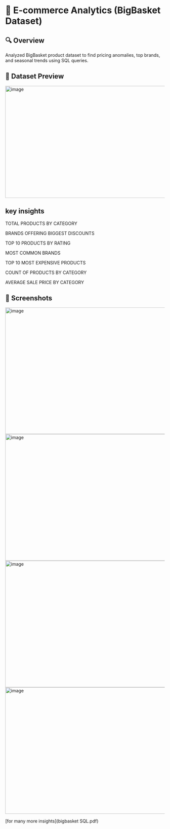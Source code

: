 # 🛒 E-commerce Analytics (BigBasket Dataset)

## 🔍 Overview
Analyzed BigBasket product dataset to find pricing anomalies, top brands, and seasonal trends using SQL queries.

## 📂 Dataset Preview

<img width="977" height="354" alt="image" src="https://github.com/user-attachments/assets/a451b777-34b2-409e-8726-bb024d39cc8e" />

## key insights

TOTAL PRODUCTS BY CATEGORY

BRANDS OFFERING BIGGEST DISCOUNTS

TOP 10 PRODUCTS BY RATING

MOST COMMON BRANDS

TOP 10 MOST EXPENSIVE PRODUCTS

COUNT OF PRODUCTS BY CATEGORY

AVERAGE SALE PRICE BY CATEGORY 

## 📸 Screenshots

<img width="600" height="400" alt="image" src="https://github.com/user-attachments/assets/d56eaf53-1e61-4838-80cc-0fb5f2034489" />

<img width="600" height="400" alt="image" src="https://github.com/user-attachments/assets/d2d9efd2-14d6-4e96-9b92-13b95f3bf257" />

<img width="600" height="400" alt="image" src="https://github.com/user-attachments/assets/3c2a1be4-f1b3-443b-b92e-fbff571bdd6b" />

<img width="600" height="400" alt="image" src="https://github.com/user-attachments/assets/fdd630f3-47ff-4379-847a-7db659591a53" />


[for many more insights](bigbasket SQL.pdf) 


